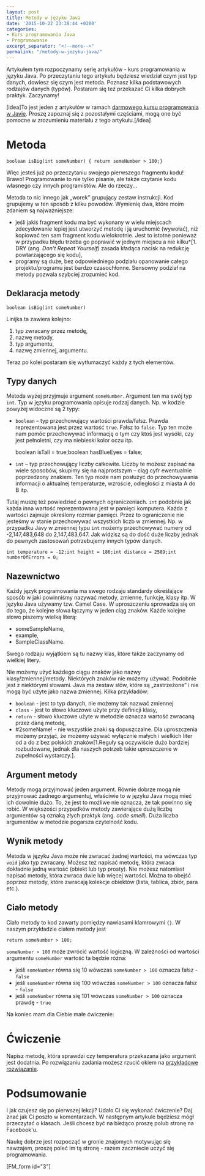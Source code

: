 ```yaml
---
layout: post
title: Metody w języku Java
date: '2015-10-22 23:38:44 +0200'
categories:
- Kurs programowania Java
- Programowanie
excerpt_separator: "<!--more-->"
permalink: "/metody-w-jezyku-java/"
---
```

Artykułem tym rozpoczynamy serię artykułów - kurs programowania w języku Java. Po przeczytaniu tego artykułu będziesz wiedział czym jest typ danych, dowiesz się czym jest metoda. Poznasz kilka podstawowych rodzajów danych (typów). Postaram się też przekazać Ci kilka dobrych praktyk. Zaczynamy!

[idea]To jest jeden z artykułów w ramach [darmowego kursu programowania w Javie](http://www.samouczekprogramisty.pl/kurs-programowania-java/). Proszę zapoznaj się z pozostałymi częściami, mogą one być pomocne w zrozumieniu materiału z tego artykułu.[/idea]

# Metoda

    boolean isBig(int someNumber) { return someNumber > 100;}

  
Więc jesteś już po przeczytaniu swojego pierwszego fragmentu kodu! Brawo! Programowanie to nie tylko pisanie, ale także czytanie kodu własnego czy innych programistów. Ale do rzeczy...

Metoda to nic innego jak „worek” grupujący zestaw instrukcji. Kod grupujemy w ten sposób z kilku powodów. Wymienię dwa, które moim zdaniem są najważniejsze:

- jeśli jakiś fragment kodu ma być wykonany w wielu miejscach zdecydowanie lepiej jest utworzyć metodę i ją uruchomić (wywołać), niż kopiować ten sam fragment kodu wielokrotnie. Jest to istotne ponieważ w przypadku błędu trzeba go poprawić w jednym miejscu a nie kilku\*[1. DRY (ang. _Don't Repeat Yourself)_ zasada kładąca nacisk na redukcję powtarzającego się kodu],
- programy są duże, bez odpowiedniego podziału opanowanie całego projektu/programu jest bardzo czasochłonne. Sensowny podział na metody pozwala szybciej zrozumieć kod.
  

## Deklaracja metody

    boolean isBig(int someNumber)

  
Linijka ta zawiera kolejno:
1. typ zwracany przez metodę,
2. nazwę metody,
3. typ argumentu,
4. nazwę zmiennej, argumentu.
  
  
Teraz po kolei postaram się wytłumaczyć każdy z tych elementów.
## Typy danych
  
Metoda wyżej przyjmuje argument `someNumber`. Argument ten ma swój typ `int`. Typ w języku programowania opisuje rodzaj danych. Np. w kodzie powyżej widoczne są 2 typy:
- `boolean` – typ przechowujący wartości prawda/fałsz. Prawda reprezentowana jest przez wartość `true`. Fałsz to `false`. Typ ten może nam pomóc przechowywać informację o tym czy ktoś jest wysoki, czy jest pełnoletni, czy ma niebieski kolor oczu itp.
  

    boolean isTall = true;boolean hasBlueEyes = false;

- `int` – typ przechowujący liczby całkowite. Liczby te możesz zapisać na wiele sposobów, skupimy się na najprostszym – ciąg cyfr ewentualnie poprzedzony znakiem. Ten typ może nam posłużyć do przechowywania informacji o aktualnej temperaturze, wzroście, odległości z miasta A do B itp.
  
  
Tutaj muszę też powiedzieć o pewnych ograniczeniach. `int` podobnie jak każda inna wartość reprezentowana jest w pamięci komputera. Każda z wartości zajmuje określony rozmiar pamięci. Przez to ograniczenie nie jesteśmy w stanie przechowywać wszystkich liczb w zmiennej. Np. w przypadku Javy w zmiennej typu `int` możemy przechowywać numery od -2,147,483,648 do 2,147,483,647. Jak widzisz są do dość duże liczby jednak do pewnych zastosowań potrzebujemy innych typów danych.

    int temperature = -12;int height = 186;int distance = 2589;int numberOfErrors = 0;

## Nazewnictwo
  
Każdy język programowania ma swego rodzaju standardy określające sposób w jaki powinniśmy nazywać metody, zmienne, funkcje, klasy itp. W języku Java używamy tzw. Camel Case. W uproszczeniu sprowadza się on do tego, że kolejne słowa łączymy w jeden ciąg znaków. Każde kolejne słowo piszemy wielką literą:
- someSampleName,
- example,
- SampleClassName.
  
  
Swego rodzaju wyjątkiem są tu nazwy klas, które także zaczynamy od wielkiej litery.

Nie możemy użyć każdego ciągu znaków jako nazwy klasy/zmiennej/metody. Niektórych znaków nie możemy używać. Podobnie jest z niektórymi słowami. Java ma zestaw słów, które są „zastrzeżone” i nie mogą być użyte jako nazwa zmiennej. Kilka przykładów:

- `boolean` - jest to typ danych, nie możemy tak nazwać zmiennej
- `class` - jest to słowo kluczowe użyte przy definicji klasy,
- `return` - słowo kluczowe użyte w metodzie oznacza wartość zwracaną przez daną metodę,
- #2someName! - nie wszystkie znaki są dopuszczalne. Dla uproszczenia możemy przyjąć, że możemy używać wyłącznie małych i wielkich liter od a do z bez polskich znaków[1.Reguły są oczywiście dużo bardziej rozbudowane, jednak dla naszych potrzeb takie uproszczenie w zupełności wystarczy.].
  

## Argument metody
  
Metody mogą przyjmować jeden argument. Równie dobrze mogą nie przyjmować żadnego argumentuj, właściwie to w języku Java mogą mieć ich dowolnie dużo. To, że jest to możliwe nie oznacza, że tak powinno się robić. W większości przypadków metody zawierające dużą liczbę argumentów są oznaką złych praktyk (ang. _code smell_). Duża liczba argumentów w metodzie pogarsza czytelność kodu.
## Wynik metody
  
Metoda w języku Java może nie zwracać żadnej wartości, ma wówczas typ `void` jako typ zwracany. Możesz też napisać metodę, która zwraca dokładnie jedną wartość (obiekt lub typ prosty). Nie możesz natomiast napisać metody, która zwraca dwie lub więcej wartości. Można to obejść poprzez metody, które zwracają kolekcje obiektów (lista, tablica, zbiór, para etc.).
## Ciało metody
  
Ciało metody to kod zawarty pomiędzy nawiasami klamrowymi `{}`. W naszym przykładzie ciałem metody jest

    return someNumber > 100;

  
`someNumber > 100` może zwrócić wartość logiczną. W zależności od wartości argumentu `someNumber` wartość ta będzie różna:
- jeśli `someNumber` równa się 10 wówczas `someNumber > 100` oznacza fałsz - `false`
- jeśli `someNumber` równa się 100 wówczas `someNumber > 100` oznacza fałsz - `false`
- jeśli `someNumber` równa się 101 wówczas `someNumber > 100` oznacza prawdę - `true`
  
  
Na koniec mam dla Ciebie małe ćwiczenie:
# Ćwiczenie
  
Napisz metodę, która sprawdzi czy temperatura przekazana jako argument jest dodatnia. Po rozwiązaniu zadania możesz rzucić okiem na [przykładowe rozwiązanie](https://github.com/SamouczekProgramisty/KursJava/blob/master/01_metody/src/main/java/pl/samouczekprogramisty/kursjava/methods/TemperatureCheck.java).
# Podsumowanie
  
I jak czujesz się po pierwszej lekcji? Udało Ci się wykonać ćwiczenie? Daj znać jak Ci poszło w komentarzach. W następnym artykule będziesz mógł przeczytać o klasach. Jeśli chcesz być na bieżąco proszę polub stronę na Facebook'u.

Naukę dobrze jest rozpocząć w gronie znajomych motywując się nawzajem, proszę poleć im tą stronę - razem zaczniecie uczyć się programowania.

[FM\_form id="3"]


